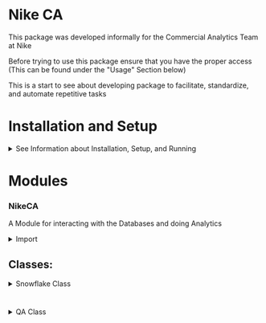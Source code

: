 

# Nike CA

This package was developed informally for the Commercial Analytics Team at Nike

Before trying to use this package ensure that you have the proper access (This can be found under the "Usage" Section below)

This is a start to see about developing package to facilitate, standardize, and automate repetitive tasks


# Installation and Setup
<details><summary>See Information about Installation, Setup, and Running</summary>

<details><summary> Dependencies that will automatically be installed if not already satisfied:</summary>

* "wheel",
* "asn1crypto==1.5.1",
* "certifi==2022.12.7",
* "cffi==1.15.1",
* "charset-normalizer==2.1.1",
* "cryptography==39.0.1",
* "databricks==0.2",
* "databricks-sql==1.0.0",
* "databricks-sql-connector==2.2.1",
* "filelock==3.9.0",
* "gitdb==4.0.10",
* "GitPython==3.1.31",
* "greenlet==2.0.2",
* "idna==3.4",
* "jupyter-contrib-core==0.4.2",
* "jupyter-contrib-nbextensions==0.7.0",
* "jupyter-events==0.6.3",
* "jupyter-highlight-selected-word==0.2.0",
* "jupyter-nbextensions-configurator==0.6.1",
* "jupyter-ydoc==0.2.2",
* "jupyter_client==8.0.3",
* "jupyter_core==5.2.0",
* "jupyter_server==2.3.0",
* "jupyter_server_fileid==0.8.0",
* "jupyter_server_terminals==0.4.4",
* "jupyter_server_ydoc==0.6.1",
* "jupyterlab==3.6.1",
* "jupyterlab-pygments==0.2.2",
* "jupyterlab_server==2.19.0",
* "lz4==4.3.2",
* "numpy==1.23.4",
* "oauthlib==3.2.2",
* "oscrypto==1.3.0",
* "pandas==1.5.3",
* "pyarrow==10.0.1",
* "pycparser==2.21",
* "pycryptodomex==3.17",
* "PyJWT==2.6.0",
* "pyOpenSSL==23.0.0",
* "pystache==0.6.0",
* "python-dateutil==2.8.2",
* "pytz==2022.7.1",
* "requests==2.28.2",
* "six==1.16.0",
* "smmap==5.0.0",
* "snowflake-connector-python==3.0.0",
* "snowflake-sqlalchemy==1.4.6",
* "SQLAlchemy==1.4.46",
* "thrift==0.16.0",
* "typing_extensions==4.5.0",
* "urllib3==1.26.14",
* "xcrun==0.4",
* "configparser~=5.3.0"

</details>

## Installing and Setting up a New Environment (if you are new to python start here):

<details><summary>Installation and Setup with a New Environment</summary>

<details><summary>For Mac</summary>

### Note: This assumes that you already have Python 3.11.2 installed

<details><summary> How do I tell which version of Python I have?</summary>

1. Launch the Terminal by typing "Terminal" in the Launchpad search field or Spotlight

2. Enter the following command in the Terminal

```
python3 --version
```
and you should see this:
> Python 3.11.2

</details>

<details> <summary> To Install Python 3.11.2</summary>

1. Go to https://www.python.org/downloads/

2. Click on "Download Python 3.11.2"

3. Open the file and click through the installation steps accepting the defaults

</details>

<details><summary> When running for the first time, open the Terminal and run the following commands where you want the files to be kept:</summary>

```unix
python3 -m venv venv
source venv/bin/activate
pip install --upgrade pip
pip install NikeCA
```
* After running the command above, restart the terminal and proceed to the "To open Jupyter Notebook after installation (Mac)"

</details></details>

</details>


## Installing without Setting up a New Environment:

<details><summary> pip Install Without Setting up a New Environment</summary>

Run the following to install:

```
$ python pip install NikeCA
```
</details>

## To open Jupyter Notebook after installation (Mac)

<details><summary> Navigate to the installation location in the terminal and run the following:</summary>

```unix
source venv/bin/activate
jupyter notebook
```
</details></details>



# Modules
### NikeCA

A Module for interacting with the Databases and doing Analytics

<details><summary>Import</summary>

Run the following to import:

```
import NikeCA
```
</details>


## Classes:
<details><summary>Snowflake Class</summary>


## Snowflake:
Snowflake(username: str, warehouse: str, role: str, database: str = None, schema: str = None, table: str = None, column_name: str = None, col_and_or: str = 'AND', get_ex_val: bool = None, like_flag: bool = False, sample_table: bool = False, sample_val: bool = False, table_sample: dict = None, dtypes_conv = None)

<details><summary> Import:</summary>

    from NikeCA import Snowflake

</details>

<details><summary>Parameters:</summary>

* username (str): The Snowflake account username


* warehouse (str): The Snowflake warehouse to use


* role (str): The Snowflake role to use


* database (str, optional, default=None): The Snowflake database to use


* schema (str, optional, default=None): The Snowflake schema to use


* table (str, optional, default=None): The Snowflake table to use


* column_name (str, optional, default=None): The name of the column to search


* col_and_or (str, optional, default=None): The AND/OR operator to use between search criteria


* get_ex_val (bool, optional, default=None): Whether to return exact matches only


* like_flag (bool, optional, default=None): Whether to use the LIKE operator for search criteria

</details>

## Methods:

<details>
<summary> snowflake_pull() - pulls snowflake data
</summary>

### snowflake_pull(
self, query: str, username: str | None = None, warehouse: str | None = None, database: str | None = None, role: str | None = None, sample_table: bool = False, sample_val: bool = False, table_sample: dict | None = None, dtypes_conv: Any = None

) -> DataFrame:

<details><summary>Dependencies:</summary>

* pandas
* snowflake.connector

</details>

<details><summary> Parameters:</summary>

* query (str): SQL query to run on Snowflake 
  * e.g. ```SELECT * FROM {}```


* username (str or None, default=None): Nike Snowflake Username 


* database (str or None, default=None): Name of the Database 


* warehouse (str or None, default=None): Name of the Warehouse 


* role (str or None, default=None): Name of the role under which you are running Snowflake 


* sample_table (bool, optional, Default=False): pull only 500 records from table


* sample_val (bool, optional, default=False)


* table_sample (dictionary, optional, default=None) 


* dtypes_conv (any, default=None)

</details>

#### return: pandas.DataFrame

Run the following in python to generate a sample query:


```
from NikeCA import Snowflake

username = <Your Username>
warehouse = <The Name of the Warehouse>
role = <Name of Your Role>
database = <Name of the Database>

sf =  Snowflake(username=username, warehouse=warehouse, role=role, database=database)

query = 'SELECT TOP 2 * FROM  {}'

print(sf.snowflake_pull(query)) 
```

</details>

<details><summary>build_search_query() - Builds and returns a search query based on the specified parameters and instance variables
</summary>

### build_search_query(
self, inp_db: str | None = None, schema: str | None = None, table: str | None = None, column_name=None, like_flag: bool = False, col_and_or: str = 'AND'

) -> str

#### Dependencies - None

<details><summary> Parameters:</summary>

* inp_db (str or None, optional, default=None): The database name to search in. If not specified, search all databases
  

* schema (str or None, optional, default=None): The schema name to search in. If not specified, search all schemas


* table (str or None, optional, default=None): The table name to search for. If not specified, search all tables


* column_name(any, optional, default=None): The column name(s) to search for. If not specified, search all columns
  * If a list is provided, search for any columns that match any of the names in the list


* like_flag (bool, optional, default=False) 
  * If True, uses a SQL LIKE statement to search for columns that contain the specified column name(s)
    ```
    f"AND column_name like '{column_name}' " if like_flag else where_stmt + f"AND column_name = '{column_name}' "
    ```
  * If False, searches for exact matches to the specified column name(s)
    ```
    f"AND column_name like '{column_name}' " if like_flag else where_stmt + f"AND column_name = '{column_name}' "
    ```
    

* col_and_or (str: optional, default='AND'): If specified and column_name is a list, determines whether to search for columns that match all or any of 
the names in the list. Must be one of the following values: 'AND', 'and', 'OR', 'or'.

</details>

#### return: string of the SQL Statement

#### Run the following in python to generate a sample query
```
from NikeCA import Snowflake

username = <Your Username>
warehouse = <The Name of the Warehouse>
role = <Name of Your Role>
database = <Name of the Database>

sf = Snowflake(username=username, warehouse=warehouse, role=role, database=database)

print(sf.build_search_query(column_name='%***%', like_flag=True))
```

</details>


<details><summary>search_schema() - Search snowflake structure for specific schemas/tables/columns </summary>

### search_schema(
self, username=None, warehouse=None, database=None, role=None, sample_table: bool = False, sample_val: bool = False, table_sample: dict = None, dtypes_conv=None, schema=None, table=None, column_name=None, col_and_or='and', get_ex_val=False, like_flag=False

)

Notes: Will allow to search for tables/cols/etc. even without knowing the db if database=None

<details><summary>Dependencies</summary>

* pandas
* snowflake.connector

</details>
 
<details><summary>Parameters</summary>

* username (str or None, default=None): Nike Snowflake Username 


* database (str or None, default=None): Name of the Database 


* warehouse (str or None, default=None): Name of the Warehouse 


* role (str or None, default=None): Name of the role under which you are running Snowflake 


* sample_table (bool, optional, Default=False): pull only 500 records from table


* sample_val (bool, optional, default=False)


* table_sample (dictionary, optional, default=None) 
  * Notes: The below code is built within the Module

        if table_sample is not None: 
             table_sample = {'db': None, 'schema': None, 'table': None, 'col': None}

* dtypes_conv (any, default=None)


* schema (str, default=None): Snowflake schema name from any database 


* table (str, default=None): Snowflake table name


* column_name (str, default=None): column name to filter


* col_and_or (str, default='and'): either 'and' or 'or'
  * will use in the where statement


* get_ex_val (bool, default=False)


* like_flag (bool, default=False): This signifies whether the "column_name like " or "column_name = "

</details>

#### return: pandas.Dataframe

Run the following in python to generate a sample table:

    from NikeCA import Snowflake
    
    sf = Snowflake(username=<your username>, warehouse=<your warehouse>, 
         role=<your role>, database=<database you would like to search or none>)
    
    sf.column_name = '*****'
    sf.schema = '*****'
    sf.like_flag = True
    
    print(sf.search_schema())

</details>

<details><summary>snowflake_dependencies() - Searches the snowflake database and finds instances where the table is referenced and where the reference is not in the actual creation of the table itself
</summary>


### snowflake_dependencies(

self, tables: str | list, username: str, warehouse: str, role: str, database: str | None = None, schema: str | list | None = None

) -> pandas.DataFrame:

Note: If the table's get_ddl() is empty, it will throw an error - I will fix this soon
 

<details><summary>Dependencies</summary>

* pandas
* snowflake.connector

</details>

<details><summary>Parameters</summary>

* tables (list | str, required): This is a list or string to check for in the database could be a table name or anything contained within the get_ddl() string


* username (str, default=self): Username for Snowflake


* warehouse (str, default=self): Name of the Snowflake warehouse


* role (str, default=self): Role for Snowflake


* database (str, required, default=self): database to search in


* schema (str | list | None, optional, default=self): Snowflake schema to search in
  * notes: filling this in can really speed up the query

</details>

#### return: pandas.Dataframe

Run the following in python to generate a sample table:

    import pandas as pd
    
    username = 
    warehouse =
    role = 
    database = 
    
    sf = Snowflake(username=username, warehouse=warehouse, role=role, database=database)
    
    tables = ['***', '***']
     
    schema = '***'

    df = sf.snowflake_dependencies(tables='***', schema=schema)
    
    print(df)

</details>


[//]: # (## optimize_tbl_mem&#40;&#41;:)

[//]: # (build a dictionary containing keys that reference column:datatype conversion with the purpose of optimizing memory )

[//]: # (after pulling data)

[//]: # ()
[//]: # (#### Dependencies)

[//]: # (* time)

[//]: # (* pandas)

[//]: # (* itertools)

[//]: # ()
[//]: # (#### Parameters:)

[//]: # ()
[//]: # (* username &#40;str or None, default=None&#41;: Nike Snowflake Username )

[//]: # (  * e.g. "USERNAME")

[//]: # ()
[//]: # ()
[//]: # (* database &#40;str or None, default=None&#41;: Name of the Database )

[//]: # (  * e.g. "NGP_DA_PROD")

[//]: # ()
[//]: # ()
[//]: # (* warehouse &#40;str or None, default=None&#41;: Name of the Warehouse )

[//]: # (  * e.g. "DA_DSM_SCANALYTICS_REPORTING_PROD")

[//]: # ()
[//]: # ()
[//]: # (* role &#40;str or None, default=None&#41;: Name of the role under which you are running Snowflake )

[//]: # (  * e.g. "DF_*****")

[//]: # ()
[//]: # ()
[//]: # (* schema &#40;str or None, default=None&#41;: Name of the schema that is being optimized)

[//]: # (  * e.g. "POS")

[//]: # ()
[//]: # ()
[//]: # (* table_name &#40;str or None, default=None&#41;: Name of the table to be optimized)

[//]: # (  * e.g. "TO_DATE_AGG_CHANNEL_CY")

[//]: # ()
[//]: # ()
[//]: # (* pull_all_cols &#40;bool, optional, default=True&#41;:)

[//]: # ()
[//]: # ()
[//]: # (* run_debugging &#40;bool, optional, default=False&#41;:)

[//]: # ()
[//]: # (                         )
[//]: # (* query &#40;any, default=None&#41;: query for the pull for the analyzation of the datatypes)

[//]: # ()
[//]: # (#### return )

[//]: # (* dictionary)

</details>

#



#

<details><summary>QA Class</summary>

## QA:

### Import

Run the following to import:

```
from NikeCA import QA
```

<details><summary>Parameters</summary>

* df (DataFrame)


* df2 (DataFrame, optional, default=None)


* ds1_nm (str, optional, default='Source #1')


* ds2_nm (str, optional, default='Source #2')


* case_sens (bool, optional, default=True)


* print_analysis (bool, optional, default=True)


* check_match_by (any, optional, default=None)


* breakdown_grain (any, optional, default=None)

</details>

## Methods

<details><summary>column_gap_analysis() - Compares 2 DataFrames and gives shape, size, matching columns, non-matching columns, coverages, and percentages
</summary>

## column_gap_analysis(
self, df2: pd.DataFrame = None, ds1_nm: str = 'Source #1', ds2_nm: str = 'Source #2', case_sens: bool = True, print_analysis: bool = True, check_match_by=None, breakdown_grain=None, df=None

)

<details><summary>Dependecnies
</summary>

* "pandas==1.5.3",

</details>

<details><summary>Parameters</summary>

* df (DataFrame)


* df2 (DataFrame, optional, default=None)


* ds1_nm (str, optional, default='Source #1')


* ds2_nm (str, optional, default='Source #2')


* case_sens (bool, optional, default=True)


* print_analysis (bool, optional, default=True)


* check_match_by (any, optional, default=None)


* breakdown_grain (any, optional, default=None)

</details>

#### return: pandas.DataFrame

#### Run the following in python to generate a sample query
```
from NikeCA import QA, Snowflake

username = <Your Username>
warehouse = <The Name of the Warehouse>
role = <Name of Your Role>
database = <Name of the Database>

sf = Snowflake(username=username, warehouse=warehouse, role=role, database=database)

df = sf.snowflake_pull(sf.build_search_query(column_name='%***%', like_flag=True))[['TABLE_CATALOG', 'TABLE_SCHEMA', 'COLUMN_NAME']]

df2 = sf.snowflake_pull(sf.build_search_query(column_name='%***%', schema='***', like_flag=True))

qa = QA(df=df, df2=df2)
print(qa.column_gap_analysis())
```

</details>

<details><summary>data_prfl_analysis() - Takes a pandas.DataFrame as an input and returns a pandas.DataFrame with certain inormation about the dataframes, such 
as a list of columns and data types, nulls, coverage percentage, unique values, etc.
</summary>

## data_prfl_analysis(
self, df: pd.DataFrame = None, ds_name: str = 'Data Source', sample_vals: int = 5, print_analysis: bool = True, show_pct_fmt: bool = True

)

### Still Under Development

<details><summary>Dependencies</summary>

* "pandas==1.5.3",

</details>

<details><summary>Parameters</summary>

* df (DataFrame): pandas.DataFrame to be analyzed


* ds_name (str, optional, default='Data Source'): name of the data source to be included in the output


* sample_vals (int, optional, default=5)


* print_analysis (bool, optional, default=True)


* show_pct_fmt (bool, optional, default=True): show_percentage_format

</details>

#### return: 
<details><summary>pandas.Dataframe with the following columns: </summary>

* 'DATA_SOURCE'
* 'COLUMN'
* 'COL_DATA_TYPE'
* 'TOTAL_ROWS'
* 'ROW_DTYPE_CT'
* 'PRIMARY_DTYPE_PCT'
* 'COVERAGE_PCT', 'NULL_PCT'
* 'DTYPE_ERROR_FLAG'
* 'NON_NULL_ROWS'
* 'NULL_VALUES'
* 'UNIQUE_VALUES'
* 'COL_VALUE_SAMPLE'
* 'NULL_VALUE_SAMPLE'

</details>

```
    from NikeCA import Snowflake, QA
    
    sf = Snowflake(username=<username>, warehouse=<warehouse>, role=<role>, database=<database>)
    
    df = sf.snowflake_pull("""SELECT TOP 200 * FROM ***""")
    
    print(QA(df).data_prfl_analysis())
```

</details>

</details>

<br>

<br>
<br>
<br>
<br>
